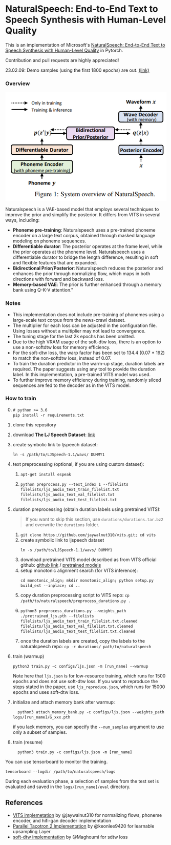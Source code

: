 # NaturalSpeech: End-to-End Text to Speech Synthesis with Human-Level Quality

This is an implementation of Microsoft's [NaturalSpeech: End-to-End Text to Speech Synthesis with Human-Level Quality](https://arxiv.org/abs/2205.04421) in Pytorch.

Contribution and pull requests are highly appreciated!

23.02.09: Demo samples (using the first 1800 epochs) are out. [(link)](https://github.com/heatz123/naturalspeech/wiki)


### Overview

![figure1](resources/figure1.png)

Naturalspeech is a VAE-based model that employs several techniques to improve the prior and simplify the posterior. It differs from VITS in several ways, including:
- **Phoneme pre-training**: Naturalspeech uses a pre-trained phoneme encoder on a large text corpus, obtained through masked language modeling on phoneme sequences.
- **Differentiable durator**: The posterior operates at the frame level, while the prior operates at the phoneme level. Naturalspeech uses a differentiable durator to bridge the length difference, resulting in soft and flexible features that are expanded.
- **Bidirectional Prior/Posterior**: Naturalspeech reduces the posterior and enhances the prior through normalizing flow, which maps in both directions with forward and backward loss.
- **Memory-based VAE**: The prior is further enhanced through a memory bank using Q-K-V attention."


### Notes
- This implementation does not include pre-training of phonemes using a large-scale text corpus from the news-crawl dataset.
- The multiplier for each loss can be adjusted in the configuration file. Using losses without a multiplier may not lead to convergence.
- The tuning stage for the last 2k epochs has been omitted.
- Due to the high VRAM usage of the soft-dtw loss, there is an option to use a non-softdtw loss for memory efficiency.
- For the soft-dtw loss, the warp factor has been set to 134.4 (0.07 * 192) to match the non-softdtw loss, instead of 0.07.
- To train the duration predictor in the warm-up stage, duration labels are required. The paper suggests using any tool to provide the duration label. In this implementation, a pre-trained VITS model was used.
- To further improve memory efficiency during training, randomly silced sequences are fed to the decoder as in the VITS model.




### How to train

0.
    ```
    # python >= 3.6
    pip install -r requirements.txt
    ```

1. clone this repository
1. download **The LJ Speech Dataset**: [link](https://keithito.com/LJ-Speech-Dataset/)
1. create symbolic link to ljspeech dataset: 
    ```
    ln -s /path/to/LJSpeech-1.1/wavs/ DUMMY1
    ```
1. text preprocessing (optional, if you are using custom dataset):
    1. `apt-get install espeak`
    2. 
        ```
        python preprocess.py --text_index 1 --filelists filelists/ljs_audio_text_train_filelist.txt filelists/ljs_audio_text_val_filelist.txt filelists/ljs_audio_text_test_filelist.txt
        ```

1. duration preprocessing (obtain duration labels using pretrained VITS):
    > If you want to skip this section, use `durations/durations.tar.bz2` and overwrite the `durations` folder.
    1. `git clone https://github.com/jaywalnut310/vits.git; cd vits`
    2. create symbolic link to ljspeech dataset 
        ```
        ln -s /path/to/LJSpeech-1.1/wavs/ DUMMY1
        ```
    3. download pretrained VITS model described as from VITS official github: [github link](https://github.com/jaywalnut310/vits) / [pretrained models](https://drive.google.com/drive/folders/1ksarh-cJf3F5eKJjLVWY0X1j1qsQqiS2)
    4. setup monotonic alignment search (for VITS inference): 
        ```
        cd monotonic_align; mkdir monotonic_align; python setup.py build_ext --inplace; cd ..
        ```
    5. copy duration preprocessing script to VITS repo: `cp /path/to/naturalspeech/preprocess_durations.py .`
    6. 
        ```
        python3 preprocess_durations.py --weights_path ./pretrained_ljs.pth --filelists filelists/ljs_audio_text_train_filelist.txt.cleaned filelists/ljs_audio_text_val_filelist.txt.cleaned filelists/ljs_audio_text_test_filelist.txt.cleaned
        ```
    7. once the duration labels are created, copy the labels to the naturalspeech repo: `cp -r durations/ path/to/naturalspeech`

1. train (warmup)
    ```
    python3 train.py -c configs/ljs.json -m [run_name] --warmup
    ```
    Note here that `ljs.json` is for low-resource training, which runs for 1500 epochs and does not use soft-dtw loss. If you want to reproduce the steps stated in the paper, use `ljs_reproduce.json`, which runs for 15000 epochs and uses soft-dtw loss.

1. initialize and attach memory bank after warmup:
    ```
      python3 attach_memory_bank.py -c configs/ljs.json --weights_path logs/[run_name]/G_xxx.pth
    ```
    if you lack memory, you can specify the `--num_samples` argument to use only a subset of samples.

1. train (resume)
    ```
      python3 train.py -c configs/ljs.json -m [run_name]
    ```

You can use tensorboard to monitor the training.
```
tensorboard --logdir /path/to/naturalspeech/logs
```

During each evaluation phase, a selection of samples from the test set is evaluated and saved in the `logs/[run_name]/eval` directory.



## References
- [VITS implemetation](https://github.com/jaywalnut310/vits) by @jaywalnut310 for normalizing flows, phoneme encoder, and hifi-gan decoder implementation
- [Parallel Tacotron 2 Implementation](https://github.com/keonlee9420/Parallel-Tacotron2) by @keonlee9420 for learnable upsampling Layer
- [soft-dtw implementation](https://github.com/Maghoumi/pytorch-softdtw-cuda) by @Maghoumi for sdtw loss
